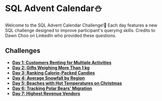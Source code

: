 # SQL Advent Calendar⛄

Welcome to the SQL Advent Calendar Challenge!🎄 Each day features a new SQL challenge designed to improve participant's querying skills. Credits to Dawn Choo on LinkedIn who provided these questions.

## Challenges

- **[Day 1: Customers Renting for Multiple Activities](Day-01/question.md)**
- **[Day 2: Gifts Weighing More Than 1 kg](Day-02/question.md)**
- **[Day 3: Ranking Calorie-Packed Candies](Day-03/question.md)**
- **[Day 4: Average Snowfall by Region](Day-04/question.md)**
- **[Day 5: Beaches with Hot Temperatures on Christmas](Day-05/question.md)**
- **[Day 6: Tracking Polar Bears’ Migration](Day-06/question.md)**
- **[Day 7: Highest Revenue Vendors](Day-07/question.md)** 
